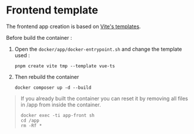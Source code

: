 # Frontend template

The frontend app creation is based on [Vite's templates](https://vitejs.dev/guide/#trying-vite-online).

Before build the container : 

1. Open the `docker/app/docker-entrypoint.sh` and change the template used :

       pnpm create vite tmp --template vue-ts

2. Then rebuild the container 

       docker composer up -d --build


> If you already built the container you can reset it by removing all files in /app from inside the container.
>    ```console
>    docker exec -ti app-front sh
>    cd /app
>    rm -Rf *
>    ```

